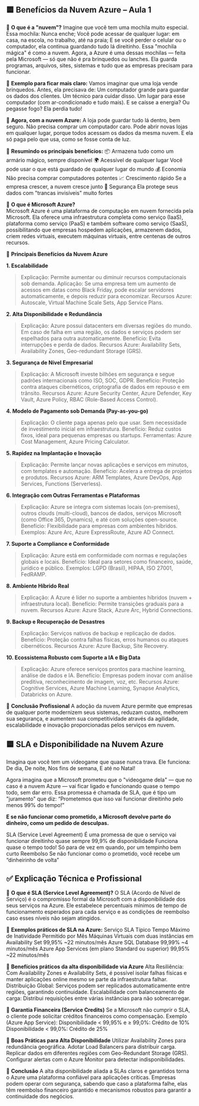 ## 🟦 **Benefícios da Nuvem Azure – Aula 1**

🔹 **O que é a "nuvem"?**
Imagine que você tem uma mochila muito especial.
Essa mochila:
Nunca enche;
Você pode acessar de qualquer lugar: em casa, na escola, no trabalho, até na praia;
E se você perder o celular ou o computador, ela continua guardando tudo lá direitinho.
Essa "mochila mágica" é como a nuvem.
Agora, a Azure é uma dessas mochilas — feita pela Microsoft — só que não é pra brinquedos ou lanches. Ela guarda programas, arquivos, sites, sistemas e tudo que as empresas precisam para funcionar.

🔹 **Exemplo para ficar mais claro:**
Vamos imaginar que uma loja vende brinquedos. Antes, ela precisava de:
Um computador grande para guardar os dados dos clientes.
Um técnico para cuidar disso.
Um lugar para esse computador (com ar-condicionado e tudo mais).
E se caísse a energia? Ou pegasse fogo? Ela perdia tudo!

🔹 **Agora, com a nuvem Azure:**
A loja pode guardar tudo lá dentro, bem seguro.
Não precisa comprar um computador caro.
Pode abrir novas lojas em qualquer lugar, porque todos acessam os dados da mesma nuvem.
E ela só paga pelo que usa, como se fosse conta de luz.

🔹 **Resumindo os principais benefícios:**
📦 Armazena tudo	como um armário mágico, sempre disponível
🌍 Acessível de qualquer lugar	Você pode usar o que está guardado de qualquer lugar do mundo
💰 Economia	Não precisa comprar computadores potentes
📈 Crescimento rápido	Se a empresa crescer, a nuvem cresce junto
🔐 Segurança	Ela protege seus dados com "trancas invisíveis" muito fortes

🔹 **O que é Microsoft Azure?**     
Microsoft Azure é uma plataforma de computação em nuvem fornecida pela Microsoft. Ela oferece uma infraestrutura completa como serviço (IaaS), plataforma como serviço (PaaS) e também software como 
serviço (SaaS), possibilitando que empresas hospedem aplicações, armazenem dados, criem redes virtuais, executem máquinas virtuais, entre centenas de outros recursos.

🔹 **Principais Benefícios da Nuvem Azure**

**1. Escalabilidade**
> Explicação: Permite aumentar ou diminuir recursos computacionais sob demanda.
> Aplicação: Se uma empresa tem um aumento de acessos em datas como Black Friday, pode escalar servidores automaticamente, e depois reduzir para economizar.
> Recursos Azure: Autoscale, Virtual Machine Scale Sets, App Service Plans.

**2. Alta Disponibilidade e Redundância**
> Explicação: Azure possui datacenters em diversas regiões do mundo. Em caso de falha em uma região, os dados e serviços podem ser espelhados para outra automaticamente.
> Benefício: Evita interrupções e perda de dados.
> Recursos Azure: Availability Sets, Availability Zones, Geo-redundant Storage (GRS).

**3. Segurança de Nível Empresarial**
> Explicação: A Microsoft investe bilhões em segurança e segue padrões internacionais como ISO, SOC, GDPR.
> Benefício: Proteção contra ataques cibernéticos, criptografia de dados em repouso e em trânsito.
> Recursos Azure: Azure Security Center, Azure Defender, Key Vault, Azure Policy, RBAC (Role-Based Access Control).

**4. Modelo de Pagamento sob Demanda (Pay-as-you-go)**
> Explicação: O cliente paga apenas pelo que usar. Sem necessidade de investimento inicial em infraestrutura.
> Benefício: Reduz custos fixos, ideal para pequenas empresas ou startups.
> Ferramentas: Azure Cost Management, Azure Pricing Calculator.

**5. Rapidez na Implantação e Inovação**
> Explicação: Permite lançar novas aplicações e serviços em minutos, com templates e automação.
> Benefício: Acelera a entrega de projetos e produtos.
> Recursos Azure: ARM Templates, Azure DevOps, App Services, Functions (Serverless).

**6. Integração com Outras Ferramentas e Plataformas**
> Explicação: Azure se integra com sistemas locais (on-premises), outros clouds (multi-cloud), bancos de dados, serviços Microsoft (como Office 365, Dynamics), e até com soluções open-source.
> Benefício: Flexibilidade para empresas com ambientes híbridos.
> Exemplos: Azure Arc, Azure ExpressRoute, Azure AD Connect.

**7. Suporte a Compliance e Conformidade**
> Explicação: Azure está em conformidade com normas e regulações globais e locais.
> Benefício: Ideal para setores como financeiro, saúde, jurídico e público.
> Exemplos: LGPD (Brasil), HIPAA, ISO 27001, FedRAMP.

**8. Ambiente Híbrido Real**
> Explicação: A Azure é líder no suporte a ambientes híbridos (nuvem + infraestrutura local).
> Benefício: Permite transições graduais para a nuvem.
> Recursos Azure: Azure Stack, Azure Arc, Hybrid Connections.

**9. Backup e Recuperação de Desastres**
> Explicação: Serviços nativos de backup e replicação de dados.
> Benefício: Proteção contra falhas físicas, erros humanos ou ataques cibernéticos.
> Recursos Azure: Azure Backup, Site Recovery.

**10. Ecossistema Robusto com Suporte a IA e Big Data**
> Explicação: Azure oferece serviços prontos para machine learning, análise de dados e IA.
> Benefício: Empresas podem inovar com análise preditiva, reconhecimento de imagem, voz, etc.
> Recursos Azure: Cognitive Services, Azure Machine Learning, Synapse Analytics, Databricks on Azure.

🔹 **Conclusão Profissional**
A adoção da nuvem Azure permite que empresas de qualquer porte modernizem seus sistemas, reduzam custos, melhorem sua segurança, e aumentem sua competitividade através da agilidade, 
escalabilidade e inovação proporcionadas pelos serviços em nuvem.

## 🟦 **SLA e Disponibilidade na Nuvem Azure**

Imagina que você tem um videogame que quase nunca trava.
Ele funciona:
De dia,
De noite,
Nos fins de semana,
E até no Natal!

Agora imagina que a Microsoft prometeu que o "videogame dela" — que no caso é a nuvem Azure — vai ficar ligado e funcionando quase o tempo todo, sem dar erro.
Essa promessa é chamada de SLA, que é tipo um "juramento" que diz:
“Prometemos que isso vai funcionar direitinho pelo menos 99% do tempo!”

**E se não funcionar como prometido, a Microsoft devolve parte do dinheiro, como um pedido de desculpas.**

SLA (Service Level Agreement)	É uma promessa de que o serviço vai funcionar direitinho quase sempre
99,9% de disponibilidade	Funciona quase o tempo todo! Só para de vez em quando, por um tempinho bem curto
Reembolso	Se não funcionar como o prometido, você recebe um “dinheirinho de volta”

## ✅ **Explicação Técnica e Profissional**

🔹 **O que é SLA (Service Level Agreement)?**
O SLA (Acordo de Nível de Serviço) é o compromisso formal da Microsoft com a disponibilidade dos seus serviços na Azure. Ele estabelece percentuais mínimos de tempo de funcionamento 
esperados para cada serviço e as condições de reembolso caso esses níveis não sejam atingidos.

🔹 **Exemplos práticos de SLA na Azure:**
Serviço	SLA Típico	Tempo Máximo de Inatividade Permitido por Mês
Máquinas Virtuais com duas instâncias em Availability Set	99,95%	~22 minutos/mês
Azure SQL Database	99,99%	~4 minutos/mês
Azure App Services (em plano Standard ou superior)	99,95%	~22 minutos/mês

🔹 **Benefícios práticos da alta disponibilidade via Azure**
Alta Resiliência: Com Availability Zones e Availability Sets, é possível isolar falhas físicas e manter aplicações online mesmo se parte da infraestrutura falhar.
Distribuição Global: Serviços podem ser replicados automaticamente entre regiões, garantindo continuidade.
Escalabilidade com balanceamento de carga: Distribui requisições entre várias instâncias para não sobrecarregar.

🔹 **Garantia Financeira (Service Credits)**
Se a Microsoft não cumprir o SLA, o cliente pode solicitar créditos financeiros como compensação.
Exemplo (Azure App Service):
Disponibilidade < 99,95% e ≥ 99,0%: Crédito de 10%
Disponibilidade < 99,0%: Crédito de 25%

🔹 **Boas Práticas para Alta Disponibilidade**
Utilizar Availability Zones para redundância geográfica.
Adotar Load Balancers para distribuir carga.
Replicar dados em diferentes regiões com Geo-Redundant Storage (GRS).
Configurar alertas com o Azure Monitor para detectar indisponibilidades.

🔹 **Conclusão**
A alta disponibilidade aliada a SLAs claros e garantidos torna o Azure uma plataforma confiável para aplicações críticas. Empresas podem operar com segurança, sabendo que caso a 
plataforma falhe, elas têm reembolso financeiro garantido e mecanismos robustos para garantir a continuidade dos negócios.
